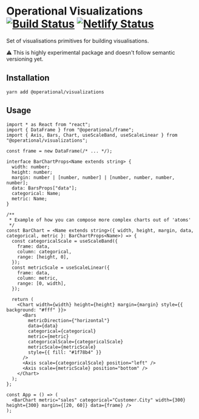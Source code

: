 # Operational Visualizations [![Build Status](https://travis-ci.com/contiamo/operational-visualizations.svg?branch=master)](https://travis-ci.com/contiamo/operational-visualizations) [![Netlify Status](https://api.netlify.com/api/v1/badges/37ca92a3-60e8-428e-a7ff-91666b59b4a8/deploy-status)](https://app.netlify.com/sites/operational-visualizations/deploys)

Set of visualisations primitives for building visualisations.

⚠️ This is highly experimental package and doesn't follow semantic versioning yet.

## Installation

```
yarn add @operational/visualizations
```

## Usage

```tsx
import * as React from "react";
import { DataFrame } from "@operational/frame";
import { Axis, Bars, Chart, useScaleBand, useScaleLinear } from "@operational/visualizations";

const frame = new DataFrame(/* ... */);

interface BarChartProps<Name extends string> {
  width: number;
  height: number;
  margin: number | [number, number] | [number, number, number, number];
  data: BarsProps["data"];
  categorical: Name;
  metric: Name;
}

/**
 * Example of how you can compose more complex charts out of 'atoms'
 */
const BarChart = <Name extends string>({ width, height, margin, data, categorical, metric }: BarChartProps<Name>) => {
  const categoricalScale = useScaleBand({
    frame: data,
    column: categorical,
    range: [height, 0],
  });
  const metricScale = useScaleLinear({
    frame: data,
    column: metric,
    range: [0, width],
  });

  return (
    <Chart width={width} height={height} margin={margin} style={{ background: "#fff" }}>
      <Bars
        metricDirection={"horizontal"}
        data={data}
        categorical={categorical}
        metric={metric}
        categoricalScale={categoricalScale}
        metricScale={metricScale}
        style={{ fill: "#1f78b4" }}
      />
      <Axis scale={categoricalScale} position="left" />
      <Axis scale={metricScale} position="bottom" />
    </Chart>
  );
};

const App = () => (
  <BarChart metric="sales" categorical="Customer.City" width={300} height={300} margin={[20, 60]} data={frame} />
);
```
